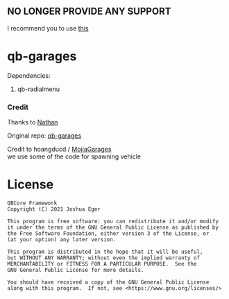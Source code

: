## NO LONGER PROVIDE ANY SUPPORT
I recommend you to use [this](https://github.com/JonasDev99/qb-garages.git)

# qb-garages


Dependencies:

1. qb-radialmenu

### Credit

Thanks to [Nathan](https://github.com/Nathan-FiveM)

Original repo: [qb-garages](https://github.com/qbcore-framework/qb-garages)

Credit to hoangducd / [MojiaGarages](https://github.com/hoangducdt/MojiaGarages)
<BR>
we use some of the code for spawning vehicle

# License

    QBCore Framework
    Copyright (C) 2021 Joshua Eger

    This program is free software: you can redistribute it and/or modify
    it under the terms of the GNU General Public License as published by
    the Free Software Foundation, either version 3 of the License, or
    (at your option) any later version.

    This program is distributed in the hope that it will be useful,
    but WITHOUT ANY WARRANTY; without even the implied warranty of
    MERCHANTABILITY or FITNESS FOR A PARTICULAR PURPOSE.  See the
    GNU General Public License for more details.

    You should have received a copy of the GNU General Public License
    along with this program.  If not, see <https://www.gnu.org/licenses/>
